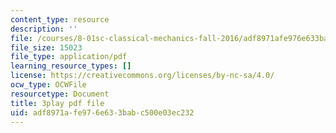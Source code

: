 ```yaml
---
content_type: resource
description: ''
file: /courses/8-01sc-classical-mechanics-fall-2016/adf8971afe976e633babc500e03ec232_9VJetX_EQqs.pdf
file_size: 15023
file_type: application/pdf
learning_resource_types: []
license: https://creativecommons.org/licenses/by-nc-sa/4.0/
ocw_type: OCWFile
resourcetype: Document
title: 3play pdf file
uid: adf8971a-fe97-6e63-3bab-c500e03ec232
---
```

